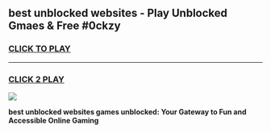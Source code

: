 
## best unblocked websites - Play Unblocked Gmaes & Free #0ckzy
<h3>
<a href="https://news.freeplayer.one?title=best_unblocked_websites&ref=24F">CLICK TO PLAY</a></h3>
<hr>

<h3>
<a href="https://news.freeplayer.one?title=best_unblocked_websites&ref=24F">CLICK 2 PLAY</a>
  
</h3>

<a href="https://news.freeplayer.one?title=best_unblocked_websites&ref=24F/"><img src="https://clearcache.store/games.png"></a>


**best unblocked websites games unblocked: Your Gateway to Fun and Accessible Online Gaming**
